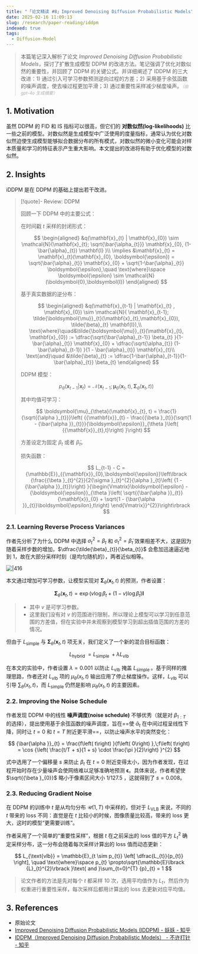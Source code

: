 ```yaml
---
title: "「论文精读 #8」Improved Denoising Diffusion Probabilistic Models"
date: 2025-02-16 11:09:13
slug: /research/paper-reading/iddpm
indexed: true
tags:
  - Diffusion-Model
---
```


> 本篇笔记深入解析了论文 _Improved Denoising Diffusion Probabilistic Models_，探讨了扩散生成模型 DDPM 的改进方法。笔记强调了优化对数似然的重要性，并回顾了 DDPM 的关键公式。并详细阐述了 IDDPM 的三大改进：1) 通过引入可学习参数预测逆向过程的方差；2) 采用基于余弦函数的噪声调度，使去噪过程更加平滑；3) 通过重要性采样减少梯度噪声。<small style="font-style: italic; opacity: 0.5">（由 gpt-4o 生成摘要）</small>

<!-- more -->

## 1. Motivation

虽然 DDPM 的 FID 和 IS 指标可以很高，但它们的 **对数似然(log-likelihoods)** 比一些之前的模型。对数似然是生成模型中广泛使用的度量指标，通常认为优化对数似然迫使生成模型能够拟合数据分布的所有模式，对数似然的微小变化可能会对样本质量和学习的特征表示产生重大影响。本文提出的改进将有助于优化模型的对数似然。

## 2. Insights

iDDPM 是在 DDPM 的基础上提出若干改进。

> [!quote]- Review: DDPM
>
> 回顾一下 DDPM 中的主要公式：
>
> 在时间戳 $t$ 采样的封闭形式：
>
> $$
> \begin{aligned}
> &q(\mathbf{x}_{t} | \mathbf{x}_{0}) \sim \mathcal{N}(\mathbf{x}_{t}; \sqrt{\bar{\alpha_{t}}} \mathbf{x}_{0}, (1-\bar{\alpha}_{t}) \mathbf{I} )\\
> \implies &\mathbf{x}_{t} = \mathbf{x}_{t}(\mathbf{x}_{0}, \boldsymbol{\epsilon}) = \sqrt{\bar{\alpha}_{t}} \mathbf{x}_{0} + \sqrt{1-\bar{\alpha}_{t}} \boldsymbol{\epsilon},\quad
> \text{where}\space \boldsymbol{\epsilon} \sim \mathcal{N}(\boldsymbol{0},\boldsymbol{I})
> \end{aligned}
> $$
>
> 基于真实数据的逆分布：
>
> $$
> \begin{aligned}
> &q(\mathbf{x}_{t-1} | \mathbf{x}_{t} , \mathbf{x}_{0}) \sim \mathcal{N}( \mathbf{x}_{t-1}; \tilde{\boldsymbol{\mu}}_{t}(\mathbf{x}_{t},\mathbf{x}_{0}), \tilde{\beta}_{t} \mathbf{I}),\\
> \text{where}\quad&\tilde{\boldsymbol{\mu}}_{t}(\mathbf{x}_{t}, \mathbf{x}_{0}) := \dfrac{\sqrt{\bar{\alpha}_{t-1}} \beta_{t} }{1-\bar{\alpha}_{t}} \mathbf{x}_{0} + \dfrac{\sqrt{\alpha_{t}} (1-\bar{\alpha}_{t-1}) }{1 - \bar{\alpha}_{t}} \mathbf{x}_{t}\\
> \text{and}\quad &\tilde{\beta}_{t} := \dfrac{1-\bar{\alpha}_{t-1}}{1-\bar{\alpha}_{t}} \beta_{t}
> \end{aligned}
> $$
>
> DDPM 模型：
>
> $$
> p_{\theta}(\mathbf{x}_{t-1}|\mathbf{x}_{t}) = \mathcal{N}(\mathbf{x}_{t-1}; \boldsymbol{\mu}_{\theta}(\mathbf{x}_{t},t), \boldsymbol{\Sigma}_{\theta}(\mathbf{x}_{t},t))
> $$
>
> 其中均值可学习：
>
> $$
> \boldsymbol{\mu}_{\theta}(\mathbf{x}_{t}, t) = \frac{1}{\sqrt{{\alpha }_{t}}}\left( {{\mathbf{x}}_{t} - \frac{{\beta }_{t}}{\sqrt{1 - {\bar{\alpha }}_{t}}}{\boldsymbol{\epsilon}}_{\theta }\left( {{\mathbf{x}}_{t},t}\right) }\right)
> $$
>
> 方差设定为固定 $\beta_{t}$ 或者 $\tilde{\beta}_{t}$。
>
> 损失函数：
>
> $$
> L_{t-1} - C = {\mathbb{E}}_{{\mathbf{x}}_{0},\boldsymbol{\epsilon}}\left\lbrack  {\frac{{\beta }_{t}^{2}}{2{\sigma }_{t}^{2}{\alpha }_{t}\left( {1 - {\bar{\alpha }}_{t}}\right) }{\begin{Vmatrix}\boldsymbol{\epsilon} - {\boldsymbol{\epsilon}}_{\theta }\left( \sqrt{{\bar{\alpha }}_{t}}{\mathbf{x}}_{0} + \sqrt{1 - {\bar{\alpha }}_{t}}\boldsymbol{\epsilon},t\right) \end{Vmatrix}}^{2}}\right\rbrack
> $$

### 2.1. Learning Reverse Process Variances

作者先分析了为什么 DDPM 中选择 $\sigma_{t}^{2}=\beta_{t}$ 和 $\sigma_{t}^{2} = \tilde{\beta}_{t}$ 效果相差不大，这是因为随着采样步数的增加，$\dfrac{\tilde{\beta}_{t}}{\beta_{t}}$ 会愈加迅速逼近地到 $1$，故在大部分采样时刻（是均匀随机的），两者近似相等。

![|416](https://img.memset0.cn/2025/02/16/4tH5dhw6.png)

本文通过增加可学习参数，让模型实现对 $\boldsymbol{\Sigma}_{\theta}(\mathbf{x}_{t},t)$ 的预测，作者设置：

$$
\boldsymbol{\Sigma}_{\theta}(\mathbf{x}_{t},t) = \exp(v \log \beta_{t} + (1-v) \log \tilde{\beta}_{t}) \mathbf{I}
$$

> -   其中 $v$ 是可学习参数。
> -   这里我们没有对 $v$ 的范围进行限制，所以理论上模型可以学习到任意范围的方差值，但在实验中并未观察到模型学习到超出插值范围的方差的情况。

但由于 $L_{\mathrm{simple}}$ 与 $\boldsymbol{\Sigma}_{\theta}(\mathbf{x}_{t},t)$ 项无关，我们定义了一个新的混合目标函数：

$$
{L}_{\text{hybrid }} = {L}_{\text{simple }} + \lambda {L}_{\text{vlb }}
$$

在本文的实验中，作者设置 $\lambda = {0.001}$ 以防止 ${L}_{\mathrm{{vlb}}}$ 掩盖 ${L}_{\text{simple }}$。基于同样的推理思路，作者还对 ${L}_{\mathrm{{vlb}}}$ 项的 ${\mu }_{\theta }\left( {{x}_{t},t}\right)$ 输出应用了停止梯度操作。这样，${L}_{\mathrm{{vlb}}}$ 可以引导 ${\sum }_{\theta }\left( {{x}_{t},t}\right)$，而 ${L}_{\text{simple }}$ 仍然是影响 ${\mu }_{\theta }\left( {{x}_{t},t}\right)$ 的主要因素。

### 2.2. Improving the Noise Schedule

作者发现 DDPM 中的线性 **噪声调度(noise schedule)** 不够优秀（就是对 $\beta_{1:T}$ 的选择），提出使用基于余弦函数的噪声调度，旨在==使 ${\bar{\alpha }}_{t}$ 在中间过程呈线性下降，同时让 $t = 0$ 和 $t = T$ 附近更平滑==，以防止噪声水平的突然变化：

$$
{\bar{\alpha }}_{t} = \frac{f\left( t\right) }{f\left( 0\right) },\;f\left( t\right)  = \cos {\left( \frac{t/T + s}{1 + s} \cdot  \frac{\pi }{2}\right) }^{2}
$$

式中选用了一个偏移量 $s$ 来防止 ${\beta }_{t}$ 在 $t = 0$ 附近变得太小，因为作者发现，在过程开始时存在少量噪声会使网络难以足够准确地预测 $\boldsymbol{\epsilon}$。具体来说，作者希望使 $\sqrt{{\beta }_{0}}$ 略小于像素区间大小 $1/{127.5}$ ，这就得到了 $s = {0.008}$。

### 2.3. Reducing Gradient Noise

在 DDPM 的训练中 $t$ 是从均匀分布 $\mathcal{U}(1,T)$ 中采样的，但对于 $L_{\text{VLB}}$ 来说，不同的 $t$ 带来的 loss 不同：直觉是在 $t$ 比较小的时候，图像质量比较高，带来的 loss 更大，这时的模型“更需要训练”。

作者采用了一个简单的“重要性采样”，根据 $t$ 在之前采出的 loss 值的平方 $L_{t}^{2}$ 确定采样分布，这一分布会随着每次采样计算出的 loss 值而动态更新：

$$
L_{\text{vlb}} = \mathbb{E}_{t \sim p_{t}} \left[ \dfrac{L_{t}}{p_{t}} \right],
\quad \text{where}\space p_{t}  \propto\sqrt{\mathbb{E}\lbrack  {L}_{t}^{2}\rbrack  }\text{ and }\sum_{t=0}^{T} {p}_{t} = 1
$$

> 论文作者的方法是先对每个 $t$ 都采样 10 次，选用平均值作为 $L_t$，然后作为权重进行重要性采样，每次采样后都用计算出的 loss 去更新对应平均值。

## 3. References

- 原始论文
- [Improved Denoising Diffusion Probabilistic Models (IDDPM) - 妖妖 - 知乎](https://zhuanlan.zhihu.com/p/654388872)
- [IDDPM（Improved Denoising Diffusion Probabilistic Models） - 不许打针 - 知乎](https://zhuanlan.zhihu.com/p/650838026)
